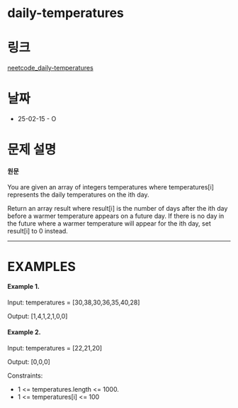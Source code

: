 # daily-temperatures

# 링크

[neetcode_daily-temperatures](https://neetcode.io/problems/daily-temperatures)

# 날짜

- 25-02-15 - O

# 문제 설명

#### 원문

You are given an array of integers temperatures where temperatures[i] represents the daily temperatures on the ith day.

Return an array result where result[i] is the number of days after the ith day before a warmer temperature appears on a future day. If there is no day in the future where a warmer temperature will appear for the ith day, set result[i] to 0 instead.

---

# EXAMPLES

#### Example 1.

Input: temperatures = [30,38,30,36,35,40,28]

Output: [1,4,1,2,1,0,0]

#### Example 2.

Input: temperatures = [22,21,20]

Output: [0,0,0]

Constraints:

- 1 <= temperatures.length <= 1000.
- 1 <= temperatures[i] <= 100
